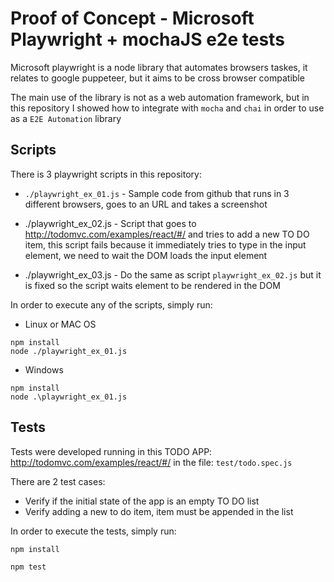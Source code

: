 # Proof of Concept - Microsoft Playwright + mochaJS e2e tests

Microsoft playwright is a node library that automates browsers taskes, it relates to google puppeteer, but it aims to be cross browser compatible

The main use of the library is not as a web automation framework, but in this repository I showed how to integrate with `mocha` and `chai` in order to use as a `E2E Automation` library

## Scripts

There is 3 playwright scripts in this repository:


* `./playwright_ex_01.js` - Sample code from github that runs in 3 different browsers, goes to an URL and takes a screenshot

* ./playwright_ex_02.js - Script that goes to http://todomvc.com/examples/react/#/ and tries to add a new TO DO item, this script fails because it immediately tries to type in the input element, we need to wait the DOM loads the input element

* ./playwright_ex_03.js - Do the same as script `playwright_ex_02.js` but it is fixed so the script waits element to be rendered in the DOM

In order to execute any of the scripts, simply run:

* Linux or MAC OS
```
npm install
node ./playwright_ex_01.js 
```

* Windows
```
npm install
node .\playwright_ex_01.js 
```

## Tests

Tests were developed running in this TODO APP: http://todomvc.com/examples/react/#/ in the file: `test/todo.spec.js`

There are 2 test cases:
* Verify if the initial state of the app is an empty TO DO list
* Verify adding a new to do item, item must be appended in the list

In order to execute the tests, simply run:

```
npm install
```

```
npm test
```